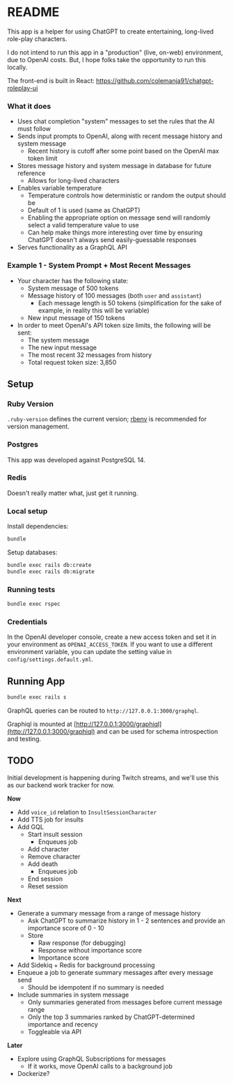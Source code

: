 # README

This app is a helper for using ChatGPT to create entertaining, long-lived role-play characters. 

I do not intend to run this app in a "production" (live, on-web) environment, due to OpenAI costs. But, I hope folks
take the opportunity to run this locally.

The front-end is built in React: https://github.com/colemanja91/chatgpt-roleplay-ui


### What it does

* Uses chat completion "system" messages to set the rules that the AI must follow
* Sends input prompts to OpenAI, along with recent message history and system message
  * Recent history is cutoff after some point based on the OpenAI max token limit
* Stores message history and system message in database for future reference
  * Allows for long-lived characters
* Enables variable temperature
  * Temperature controls how deterministic or random the output should be
  * Default of 1 is used (same as ChatGPT)
  * Enabling the appropriate option on message send will randomly select a valid temperature value to use
  * Can help make things more interesting over time by ensuring ChatGPT doesn't always send easily-guessable responses
* Serves functionality as a GraphQL API

### Example 1 - System Prompt + Most Recent Messages

* Your character has the following state:
  * System message of 500 tokens
  * Message history of 100 messages (both `user` and `assistant`)
    * Each message length is 50 tokens (simplification for the sake of example, in reality this will be variable)
  * New input message of 150 tokens
* In order to meet OpenAI's API token size limits, the following will be sent:
  * The system message
  * The new input message
  * The most recent 32 messages from history
  * Total request token size: 3,850

## Setup

### Ruby Version

`.ruby-version` defines the current version; [rbenv](https://github.com/rbenv/rbenv) is recommended for version management.

### Postgres

This app was developed against PostgreSQL 14.

### Redis

Doesn't really matter what, just get it running.

### Local setup

Install dependencies:

```sh
bundle
```

Setup databases:

```sh
bundle exec rails db:create
bundle exec rails db:migrate
```

### Running tests

```sh
bundle exec rspec
```

### Credentials

In the OpenAI developer console, create a new access token and set it in your environment as `OPENAI_ACCESS_TOKEN`.
If you want to use a different environment variable, you can update the setting value in `config/settings.default.yml`.

## Running App

```sh
bundle exec rails s
```

GraphQL queries can be routed to `http://127.0.0.1:3000/graphql`. 

Graphiql is mounted at [http://127.0.0.1:3000/graphiql](http://127.0.0.1:3000/graphiql) and can be used for schema introspection and testing.

## TODO

Initial development is happening during Twitch streams, and we'll use this as our backend work tracker for now.

**Now**

* Add `voice_id` relation to `InsultSessionCharacter`
* Add TTS job for insults
* Add GQL
  * Start insult session
    * Enqueues job
  * Add character
  * Remove character
  * Add death
    * Enqueues job
  * End session
  * Reset session

**Next**

* Generate a summary message from a range of message history
  * Ask ChatGPT to summarize history in 1 - 2 sentences and provide an importance score of 0 - 10
  * Store
    * Raw response (for debugging)
    * Response without importance score
    * Importance score
* Add Sidekiq + Redis for background processing
* Enqueue a job to generate summary messages after every message send
  * Should be idempotent if no summary is needed
* Include summaries in system message
  * Only summaries generated from messages before current message range
  * Only the top 3 summaries ranked by ChatGPT-determined importance and recency
  * Toggleable via API

**Later**

* Explore using GraphQL Subscriptions for messages
  * If it works, move OpenAI calls to a background job
* Dockerize?
